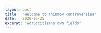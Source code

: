 ```yaml
---
layout: post
title:  "Welcome to Chinmoy controversies"
date:   2020-06-25
excerpt: "worldcitizens own fields"
---
```

